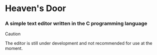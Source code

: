 # Heaven's Door

### A simple text editor written in the C programming language

> [!CAUTION]
> The editor is still under development and not recommended for use at the moment.
